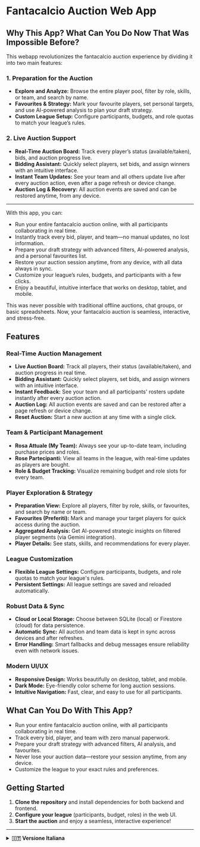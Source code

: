 # Fantacalcio Auction Web App

## Why This App? What Can You Do Now That Was Impossible Before?

This webapp revolutionizes the fantacalcio auction experience by dividing it into two main features:

### 1. Preparation for the Auction
- **Explore and Analyze:** Browse the entire player pool, filter by role, skills, or team, and search by name.
- **Favourites & Strategy:** Mark your favourite players, set personal targets, and use AI-powered analysis to plan your draft strategy.
- **Custom League Setup:** Configure participants, budgets, and role quotas to match your league’s rules.

### 2. Live Auction Support
- **Real-Time Auction Board:** Track every player’s status (available/taken), bids, and auction progress live.
- **Bidding Assistant:** Quickly select players, set bids, and assign winners with an intuitive interface.
- **Instant Team Updates:** See your team and all others update live after every auction action, even after a page refresh or device change.
- **Auction Log & Recovery:** All auction events are saved and can be restored anytime, from any device.

---

With this app, you can:
- Run your entire fantacalcio auction online, with all participants collaborating in real time.
- Instantly track every bid, player, and team—no manual updates, no lost information.
- Prepare your draft strategy with advanced filters, AI-powered analysis, and a personal favourites list.
- Restore your auction session anytime, from any device, with all data always in sync.
- Customize your league’s rules, budgets, and participants with a few clicks.
- Enjoy a beautiful, intuitive interface that works on desktop, tablet, and mobile.

This was never possible with traditional offline auctions, chat groups, or basic spreadsheets. Now, your fantacalcio auction is seamless, interactive, and stress-free.

## Features

### Real-Time Auction Management
- **Live Auction Board:** Track all players, their status (available/taken), and auction progress in real time.
- **Bidding Assistant:** Quickly select players, set bids, and assign winners with an intuitive interface.
- **Instant Feedback:** See your team and all participants' rosters update instantly after every auction action.
- **Auction Log:** All auction events are saved and can be restored after a page refresh or device change.
- **Reset Auction:** Start a new auction at any time with a single click.

### Team & Participant Management
- **Rosa Attuale (My Team):** Always see your up-to-date team, including purchase prices and roles.
- **Rose Partecipanti:** View all teams in the league, with real-time updates as players are bought.
- **Role & Budget Tracking:** Visualize remaining budget and role slots for every team.

### Player Exploration & Strategy
- **Preparation View:** Explore all players, filter by role, skills, or favourites, and search by name or team.
- **Favourites (Preferiti):** Mark and manage your target players for quick access during the auction.
- **Aggregated Analysis:** Get AI-powered strategic insights on filtered player segments (via Gemini integration).
- **Player Details:** See stats, skills, and recommendations for every player.

### League Customization
- **Flexible League Settings:** Configure participants, budgets, and role quotas to match your league's rules.
- **Persistent Settings:** All league settings are saved and reloaded automatically.

### Robust Data & Sync
- **Cloud or Local Storage:** Choose between SQLite (local) or Firestore (cloud) for data persistence.
- **Automatic Sync:** All auction and team data is kept in sync across devices and after refreshes.
- **Error Handling:** Smart fallbacks and debug messages ensure reliability even with network issues.

### Modern UI/UX
- **Responsive Design:** Works beautifully on desktop, tablet, and mobile.
- **Dark Mode:** Eye-friendly color scheme for long auction sessions.
- **Intuitive Navigation:** Fast, clear, and easy to use for all participants.

## What Can You Do With This App?
- Run your entire fantacalcio auction online, with all participants collaborating in real time.
- Track every bid, player, and team with zero manual paperwork.
- Prepare your draft strategy with advanced filters, AI analysis, and favourites.
- Never lose your auction data—restore your session anytime, from any device.
- Customize the league to your exact rules and preferences.

## Getting Started
1. **Clone the repository** and install dependencies for both backend and frontend.
2. **Configure your league** (participants, budget, roles) in the web UI.
3. **Start the auction** and enjoy a seamless, interactive experience!

---



<details>
<summary><strong>🇮🇹 Versione Italiana</strong></summary>


Questa webapp rivoluziona l'esperienza dell'asta fantacalcio, suddividendola in due grandi funzionalità:

### 1. Preparazione all'Asta
- **Esplora e Analizza:** Sfoglia l'intera lista giocatori, filtra per ruolo, skill o squadra e cerca per nome.
- **Preferiti & Strategia:** Segna i tuoi giocatori preferiti, imposta obiettivi personali e sfrutta l'analisi AI per pianificare la tua strategia d'asta.
- **Configurazione Lega Personalizzata:** Imposta partecipanti, budget e quote ruoli secondo le regole della tua lega.

### 2. Supporto all'Asta Live
- **Tabellone Asta in Tempo Reale:** Segui lo stato di ogni giocatore (disponibile/preso), le offerte e l'andamento dell'asta in diretta.
- **Assistente Offerte:** Seleziona rapidamente i giocatori, imposta le offerte e assegna i vincitori con un'interfaccia intuitiva.
- **Aggiornamento Istantaneo delle Rose:** La tua rosa e quelle di tutti i partecipanti si aggiornano live dopo ogni azione, anche dopo un refresh o da un altro dispositivo.
- **Log Asta & Recupero:** Tutti gli eventi d'asta vengono salvati e possono essere ripristinati in qualsiasi momento, da qualsiasi device.

---

Con questa app puoi:
- Gestire tutta l'asta del fantacalcio online, con tutti i partecipanti collegati in tempo reale.
- Tracciare ogni offerta, giocatore e rosa senza più carta e penna.
- Preparare la tua strategia con filtri avanzati, analisi AI e lista preferiti personale.
- Riprendere la sessione d'asta in qualsiasi momento, da qualsiasi dispositivo, con tutti i dati sempre sincronizzati.
- Personalizzare regole, budget e partecipanti della lega in pochi click.
- Goderti un'interfaccia bella e intuitiva, perfetta su desktop, tablet e mobile.

Tutto questo era impossibile con le aste tradizionali offline, i gruppi chat o i semplici fogli Excel. Ora la tua asta fantacalcio è fluida, interattiva e senza stress.

## Funzionalità

### Gestione Asta in Tempo Reale
- **Tabellone Asta Live:** Visualizza tutti i giocatori, il loro stato (disponibile/preso) e l'andamento dell'asta in tempo reale.
- **Assistente Offerte:** Seleziona rapidamente i giocatori, imposta le offerte e assegna i vincitori con un'interfaccia intuitiva.
- **Aggiornamento Istantaneo:** La tua rosa e quelle di tutti i partecipanti si aggiornano all'istante dopo ogni azione d'asta.
- **Log Asta:** Tutti gli eventi d'asta vengono salvati e possono essere ripristinati dopo un refresh o da un altro dispositivo.
- **Reset Asta:** Avvia una nuova asta in qualsiasi momento con un solo click.

### Gestione Rose e Partecipanti
- **Rosa Attuale:** Visualizza sempre la tua rosa aggiornata, con prezzi d'acquisto e ruoli.
- **Rose Partecipanti:** Consulta tutte le squadre della lega, aggiornate in tempo reale man mano che i giocatori vengono acquistati.
- **Ruoli & Budget:** Monitora budget residuo e slot ruolo per ogni squadra.

### Esplorazione Giocatori & Strategia
- **Vista Preparazione:** Esplora tutti i giocatori, filtra per ruolo, skill o preferiti e cerca per nome o squadra.
- **Preferiti:** Segna e gestisci i tuoi giocatori target per averli sempre a portata di mano durante l'asta.
- **Analisi Aggregata:** Ottieni insight strategici AI sui segmenti filtrati di giocatori (integrazione Gemini).
- **Dettagli Giocatore:** Consulta statistiche, skill e raccomandazioni per ogni giocatore.

### Personalizzazione Lega
- **Impostazioni Flessibili:** Configura partecipanti, budget e quote ruoli secondo le regole della tua lega.
- **Salvataggio Automatico:** Tutte le impostazioni vengono salvate e ricaricate automaticamente.

### Dati & Sincronizzazione Affidabili
- **Cloud o Locale:** Scegli tra SQLite (locale) o Firestore (cloud) per la persistenza dei dati.
- **Sync Automatico:** Tutti i dati d'asta e delle rose sono sincronizzati tra dispositivi e dopo i refresh.
- **Gestione Errori:** Messaggi di debug e fallback intelligenti garantiscono affidabilità anche in caso di problemi di rete.

### UI/UX Moderna
- **Design Responsive:** Perfetta su desktop, tablet e mobile.
- **Dark Mode:** Colori riposanti per sessioni d'asta prolungate.
- **Navigazione Intuitiva:** Veloce, chiara e facile per tutti i partecipanti.

## Cosa Puoi Fare con Questa App?
- Gestire tutta l'asta del fantacalcio online, con tutti i partecipanti collegati in tempo reale.
- Tracciare ogni offerta, giocatore e rosa senza più carta e penna.
- Preparare la tua strategia con filtri avanzati, analisi AI e preferiti.
- Non perdere mai i dati dell'asta: riprendi la sessione in qualsiasi momento, da qualsiasi dispositivo.
- Personalizzare la lega secondo le tue regole e preferenze.

## Come Iniziare
1. **Clona il repository** e installa le dipendenze per backend e frontend.
2. **Configura la tua lega** (partecipanti, budget, ruoli) dalla web UI.
3. **Avvia l'asta** e goditi un'esperienza interattiva e senza stress!

---

Per maggiori dettagli consulta la documentazione completa o contatta il maintainer del progetto.

</details>


